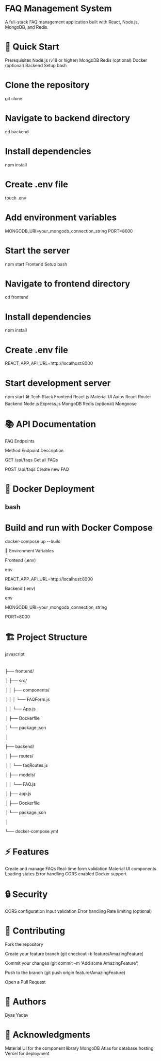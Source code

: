 # FAQ Management System
A full-stack FAQ management application built with React, Node.js, MongoDB, and Redis.
# 🚀 Quick Start
Prerequisites
Node.js (v18 or higher)
MongoDB
Redis (optional)
Docker (optional)
Backend Setup
bash


# Clone the repository
git clone <your-repo-url>

# Navigate to backend directory
cd backend

# Install dependencies
npm install

# Create .env file
touch .env

# Add environment variables
MONGODB_URI=your_mongodb_connection_string
PORT=8000

# Start the server
npm start
Frontend Setup
bash


# Navigate to frontend directory
cd frontend

# Install dependencies
npm install

# Create .env file
REACT_APP_API_URL=http://localhost:8000

# Start development server
npm start
🛠️ Tech Stack
Frontend
React.js
Material UI
Axios
React Router
Backend
Node.js
Express.js
MongoDB
Redis (optional)
Mongoose
# 📚 API Documentation
FAQ Endpoints

Method	Endpoint	Description

GET	/api/faqs	Get all FAQs

POST	/api/faqs	Create new FAQ

# 🐳 Docker Deployment
## bash
 # Build and run with Docker Compose
 docker-compose up --build

🔧 Environment Variables

Frontend (.env)

env


REACT_APP_API_URL=http://localhost:8000

Backend (.env)

env


MONGODB_URI=your_mongodb_connection_string

PORT=8000

# 🏗️ Project Structure
javascript

#
├── frontend/

│   ├── src/

│   │   ├── components/

│   │   │   └── FAQForm.js

│   │   └── App.js

│   ├── Dockerfile

│   └── package.json

│

├── backend/

│   ├── routes/

│   │   └── faqRoutes.js

│   ├── models/

│   │   └── FAQ.js

│   ├── app.js

│   ├── Dockerfile

│   └── package.json

│

└── docker-compose.yml
#

# ⚡ Features
Create and manage FAQs
Real-time form validation
Material UI components
Loading states
Error handling
CORS enabled
Docker support
# 🔒 Security
CORS configuration
Input validation
Error handling
Rate limiting (optional)
# 🤝 Contributing
Fork the repository

Create your feature branch (git checkout -b feature/AmazingFeature)

Commit your changes (git commit -m 'Add some AmazingFeature')

Push to the branch (git push origin feature/AmazingFeature)

Open a Pull Request

# 👥 Authors
Byas Yadav
# 🙏 Acknowledgments
Material UI for the component library
MongoDB Atlas for database hosting
Vercel for deployment
